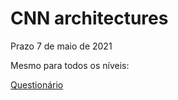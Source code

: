 # CNN architectures

Prazo 7 de maio de 2021

Mesmo para todos os níveis: 

[Questionário](https://docs.google.com/forms/d/e/1FAIpQLSdQD8rlpJHxge7kBHpnwo1b5WJx9KZWL5qsHy_a7K-qIKYw3Q/viewform?usp=sf_link)
